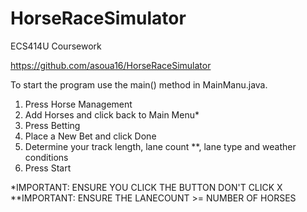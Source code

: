 # HorseRaceSimulator
ECS414U Coursework

https://github.com/asoua16/HorseRaceSimulator

To start the program use the main() method in MainManu.java.

1. Press Horse Management
2. Add Horses and click back to Main Menu* 
4. Press Betting
5. Place a New Bet and click Done
6. Determine your track length, lane count **, lane type and weather conditions
7. Press Start

*IMPORTANT: ENSURE YOU CLICK THE BUTTON DON'T CLICK X
**IMPORTANT: ENSURE THE LANECOUNT >= NUMBER OF HORSES